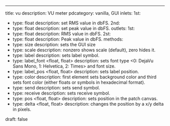---
title: vu
description: VU meter
pdcategory: vanilla, GUI
inlets:
  1st:
  - type: float
    description: set RMS value in dbFS.
  2nd:
  - type: float
    description: set peak value in dbFS.
outlets:
  1st:
  - type: float
    description: RMS value in dbFS.
  2st:
  - type: float
    description: Peak value in dbFS.
methods:
- type: size <float>
  description: sets the GUI size
- type: scale <float>
  description: nonzero shows scale (default), zero hides it.
- type: label <symbol>
  description: sets label symbol.
- type: label_font <float, float>
  description: sets font type <0: DejaVu Sans Mono, 1: Helvetica, 2: Times> and font size.
- type: label_pos <float, float>
  description: sets label position.
- type: color <list>
  description: first element sets background color and third sets font color (either floats or symbols in hexadecimal format).
- type: send <symbol>
  description: sets send symbol.
- type: receive <symbol>
  description: sets receive symbol.
- type: pos <float, float>
  description: sets position in the patch canvas.
- type: delta <float, float>
  description: changes the position by a x/y delta in pixels.

draft: false
